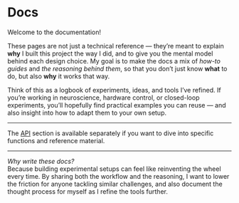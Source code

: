 # Docs

Welcome to the documentation!  

These pages are not just a technical reference — they’re meant to explain **why** I built this project the way I did, and to give you the mental model behind each design choice. My goal is to make the docs a mix of *how-to guides* and *the reasoning behind them*, so that you don’t just know **what** to do, but also **why** it works that way.

Think of this as a logbook of experiments, ideas, and tools I’ve refined. If you’re working in neuroscience, hardware control, or closed-loop experiments, you’ll hopefully find practical examples you can reuse — and also insight into how to adapt them to your own setup.

---

The [API](../api/index.md) section is available separately if you want to dive into specific functions and reference material.

---

 *Why write these docs?*  
Because building experimental setups can feel like reinventing the wheel every time. By sharing both the workflow and the reasoning, I want to lower the friction for anyone tackling similar challenges, and also document the thought process for myself as I refine the tools further.

